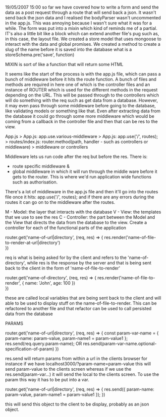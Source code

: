19/05/2007 15:00
so far we have covered how to write a form and send the data as a post request through a route that will send back a json. It wasn't send back the json data and I realised the bodyParser wasn't uncommented in the app.js. This was annoying because I wasn't sure what it was for a while. The form was put into a mixin which kind of reminds me of a partial. IT's also a little bit like a block which can extend another file's pug such as, in this case, the layout file.
We created a store model that uses mongoose to interact with the data and global promises. We created a method to create a slug of the name before it is saved into the database what is a storeSchema.pre('save', function)




MIXIN
is sort of like a function that will return some HTML


It seems like the start of the process is with the app.js file, which can pass a bunch of middleware before it hits the route function. A bunch of files and methods are required in here one of which is the controller files and an instance of ROUTER which is used for the different methods in the request depending on the URL. This will be passed through to the controllers which will do something with the req such as get data from a database. However, it may even pass through some middleware before going to the database, like validating models or something like that. Even after extracting data from the database it could go through some more middleware which would be coming from a callback in the controller file and then that can be res to the view.

App.js > App.js: app.use.various-middleware > App.js: app.use('/', routes); >  routes/index.js: router.method(path, handler - such as controllers or middleware) > middleware or controllers


Middleware lets us run code after the req but before the res. There is:
- route specific middleware &
- global middleware in which it will run through the middle ware before it gets to the router. This is where we'd run application wide functions such as authorisation.

There's a lot of middleware in the app.js file and then it'll go into the routes file once it hits: app.use('/', routes); and if there are any errors during the routes it can go on to the middleware after the routes.


M - Model: the layer that interacts with the database
V - View: the templates that we use to see the res
C - Controller: the part between the Model and the View that directs the data from the database to the view. Create a controller for each of the functional parts of the application


router.get('name-of-url|directory', (req, res) => {
  res.render('name-of-file-to-render-at-url|directory')  
  })

req is what is being asked for by the client and refers to the 'name-of-directory', while res is the response by the server and that is being sent back to the client in the form of 'name-of-file-to-render'

router.get('name-of-directory', (req, res) => {
  res.render('name-of-file-to-render', {
    name: 'John',
    age: 100
    })  
  })

these are called local variables that are being sent back to the client and will able to be used to display stuff on the name-of-file-to-render. This can be refactored to another file and that refactor can be used to call persisted data from the database

PARAMS

router.get('name-of-url|directory', (req, res) => {
  const param-var-name = { param-name: param-value, param-name1 = param-value1 };
  res.send(req.query.param-name);
  OR
  res.send(param-var-name.optional-specification-of-param)
  })

res.send will return params from within a url in the clients browser for instance if we have localhost3000/?param-name=param-value this will send param-value to the clients screen whereas if we use the res.send(param-var...) it will send the local to the clients screen. To use the param this way it has to be put into a var.

router.get('name-of-url|directory', (req, res) => {
  res.send({ param-name: param-value, param-name1 = param-value1 });
  })

this will send this object to the client to be display, probably as an json object.
